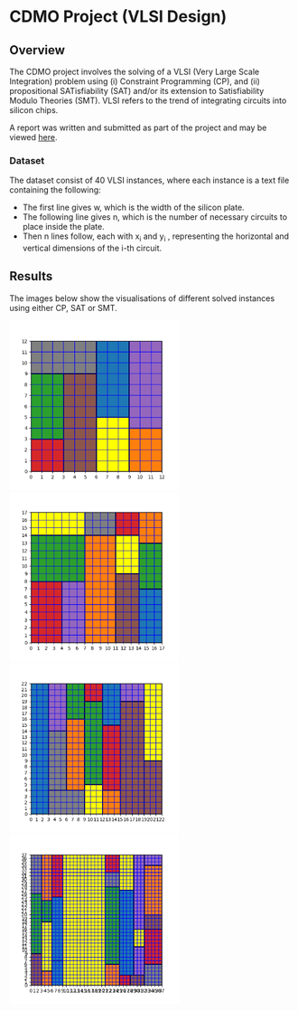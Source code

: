 # CDMO Project (VLSI Design) 

## Overview
The CDMO project involves the solving of a VLSI (Very Large Scale Integration) problem using (i) Constraint Programming (CP), and (ii) propositional SATisfiability (SAT) and/or its extension to Satisfiability Modulo Theories (SMT). VLSI refers to the trend of integrating circuits into silicon chips.

A report was written and submitted as part of the project and may be viewed [here](https://github.com/LeonidasY/vlsi-design/blob/main/Project%20Report.pdf).

### Dataset
The dataset consist of 40 VLSI instances, where each instance is a text file containing the following:
- The first line gives w, which is the width of the silicon plate.
- The following line gives n, which is the number of necessary circuits to place inside the plate. 
- Then n lines follow, each with x<sub>i</sub> and y<sub>i</sub> , representing the horizontal and vertical dimensions of the i-th circuit.

## Results
The images below show the visualisations of different solved instances using either CP, SAT or SMT.

<p float="left">
  <img src="https://github.com/LeonidasY/vlsi-design/blob/main/CP (Normal)/out/images/out-5.png" width="300" />
  <img src="https://github.com/LeonidasY/vlsi-design/blob/main/CP (Rotation)/out/images/out-10.png" width="300" /> 
  <img src="https://github.com/LeonidasY/vlsi-design/blob/main/SAT/out/images/out-15.png" width="300" /> 
  <img src="https://github.com/LeonidasY/vlsi-design/blob/main/SMT/out/images/out-30.png" width="300" />
</p>
